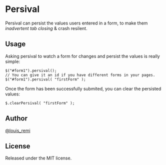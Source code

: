 Persival
========

Persival can persist the values users entered in a form, 
to make them *inadvertent tab closing* & crash resilent.

Usage
-----

Asking persival to watch a form for changes and persist the values is really simple:

	$("#form1").persival();
	// You can give it an id if you have different forms in your pages.
	$("#form1").persival( "firstForm" );

Once the form has been successfully submited, you can clear the persisted values:

	$.clearPersival( "firstForm" );

Author
------

[@louis_remi](http://twitter.com/louis_remi)

License
-------

Released under the MIT license.
